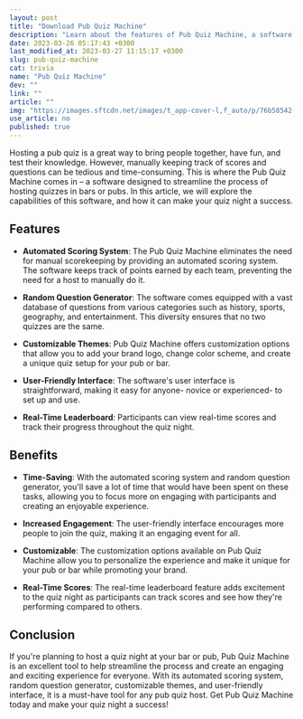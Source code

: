 ```yaml
---
layout: post
title: "Download Pub Quiz Machine"
description: "Learn about the features of Pub Quiz Machine, a software designed for hosting quizzes in bars or pubs. Explore its capabilities and how it can make your quiz night a success."
date: 2023-03-26 05:17:43 +0300
last_modified_at: 2023-03-27 11:15:17 +0300
slug: pub-quiz-machine
cat: trivia
name: "Pub Quiz Machine"
dev: ""
link: ""
article: ""
img: "https://images.sftcdn.net/images/t_app-cover-l,f_auto/p/76b58542-9a66-11e6-827b-00163ec9f5fa/1380570414/pub-quiz-machine-screenshot.jpg"
use_article: no
published: true
---
```



Hosting a pub quiz is a great way to bring people together, have fun, and test their knowledge. However, manually keeping track of scores and questions can be tedious and time-consuming. This is where the Pub Quiz Machine comes in – a software designed to streamline the process of hosting quizzes in bars or pubs. In this article, we will explore the capabilities of this software, and how it can make your quiz night a success.

## Features

- **Automated Scoring System**: The Pub Quiz Machine eliminates the need for manual scorekeeping by providing an automated scoring system. The software keeps track of points earned by each team, preventing the need for a host to manually do it.

- **Random Question Generator**: The software comes equipped with a vast database of questions from various categories such as history, sports, geography, and entertainment. This diversity ensures that no two quizzes are the same.

- **Customizable Themes**: Pub Quiz Machine offers customization options that allow you to add your brand logo, change color scheme, and create a unique quiz setup for your pub or bar.

- **User-Friendly Interface**: The software's user interface is straightforward, making it easy for anyone- novice or experienced- to set up and use. 

- **Real-Time Leaderboard**: Participants can view real-time scores and track their progress throughout the quiz night.

## Benefits

- **Time-Saving**: With the automated scoring system and random question generator, you'll save a lot of time that would have been spent on these tasks, allowing you to focus more on engaging with participants and creating an enjoyable experience.

- **Increased Engagement**: The user-friendly interface encourages more people to join the quiz, making it an engaging event for all.

- **Customizable**: The customization options available on Pub Quiz Machine allow you to personalize the experience and make it unique for your pub or bar while promoting your brand.

- **Real-Time Scores**: The real-time leaderboard feature adds excitement to the quiz night as participants can track scores and see how they're performing compared to others.

## Conclusion

If you're planning to host a quiz night at your bar or pub, Pub Quiz Machine is an excellent tool to help streamline the process and create an engaging and exciting experience for everyone. With its automated scoring system, random question generator, customizable themes, and user-friendly interface, it is a must-have tool for any pub quiz host. Get Pub Quiz Machine today and make your quiz night a success!
